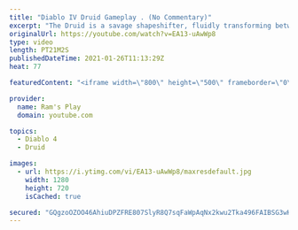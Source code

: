 ```yaml
---
title: "Diablo IV Druid Gameplay . (No Commentary)"
excerpt: "The Druid is a savage shapeshifter, fluidly transforming between the forms of a towering bear or a vicious werewolf to fight alongside the creatures of the wild."
originalUrl: https://youtube.com/watch?v=EA13-uAwWp8
type: video
length: PT21M2S
publishedDateTime: 2021-01-26T11:13:29Z
heat: 77

featuredContent: "<iframe width=\"800\" height=\"500\" frameborder=\"0\" src=\"https://www.youtube.com/embed/EA13-uAwWp8\" allow=\"accelerometer; autoplay; encrypted-media; gyroscope; picture-in-picture\" allowfullscreen></iframe>"

provider:
  name: Ram's Play
  domain: youtube.com

topics:
  - Diablo 4
  - Druid

images:
  - url: https://i.ytimg.com/vi/EA13-uAwWp8/maxresdefault.jpg
    width: 1280
    height: 720
    isCached: true

secured: "GQgzoOZOO46AhiuDPZFRE807SlyR8Q7sqFaWpAqNx2kwu2Tka496FAIBSG3wHh4HWrRhQ0LnTIh0+BPXsa++AEVPY7DRQyr18daj5ewPRr65w3cgwxKBpTeZq1/xNQhkIkID9bkQgaTItdhiPOdUBZPIJiOCKSaF/A4eqhtA74a3dYSI2MP1hHg1xapC1LeusTxXXZR+Xr3yV+EjJAyu7VFLUMTy9OJNR10fPNJ1EZP0pGtP2LbD8xOyOx9wuIoWM8v6e3QaeQj3X5LHa3ICIg0PEGpWYbUq5BJMPQkOsed2cu3zN1uw37smgguZnbZGGVxznglCCH060Aco3ogn2WmgSoGvB0sUvp0jXjvtnj45vsBCyFs0f0V/YMRWKAx3uOENr5bRRxCFfKkI+JkSVdzd7hhOMP3/og+QNdUwX9zWfIj5J0Ib7SB26eDiFK9Q;eO+SFs7JOzMusLdJ5MHi8A=="
---
```


